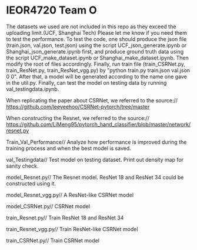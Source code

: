 # IEOR4720 Team O
The datasets we used are not included in this repo as they exceed the uploading limit.(UCF, Shanghai Tech) Please let me know if you need them to test the performance. To test the code, one should produce the json file (train.json, val.json, test.json) using the script UCF_json_generate.ipynb or Shanghai_json_generate.ipynb first, and produce ground truth data using the script UCF_make_dataset.ipynb or Shanghai_make_dataset.ipynb. Then modify the root of files accordingly. Finally, run train file (train_CSRNet.py, train_ResNet.py, train_ResNet_vgg.py) by "python train.py train.json val.json 0 0". After that, a model will be generated according to the name one gave in the util.py. Finally, can test the model on testing data by running val_testingdata.ipynb.

When replicating the paper about CSRNet, we referred to the source://
https://github.com/leeyeehoo/CSRNet-pytorch/tree/master

When constructing the Resnet, we referred to the source://
https://github.com/LiMeng95/pytorch_hand_classifier/blob/master/network/resnet.py


Train_Val_Performance//
Analyze how performance is improved during the training process and when the best model is saved.

val_Testingdata//
Test model on testing dataset. Print out density map for sanity check. 

model_Resnet.py//
The Resnet model. ResNet 18 and ResNet 34 could be constructed using it. 

model_Resnet_vgg.py//
A ResNet-like CSRNet model

model_CSRNet.py//
CSRNet model

train_Resnet.py//
Train ResNet 18 and ResNet 34 

train_Resnet_vgg.py//
Train ResNet-like CSRNet model

train_CSRNet.py//
Train CSRNet model
